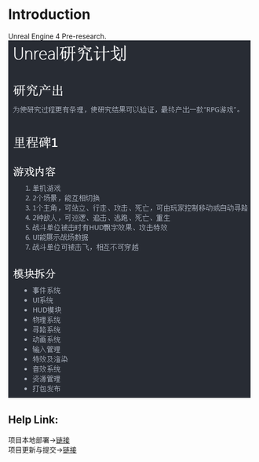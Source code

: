 # Introduction
Unreal Engine 4 Pre-research.<br>
![](https://github.com/yqlizeao/UnrealEngine4RPGDemo/blob/master/doc/Unreal%E7%A0%94%E7%A9%B6%E8%AE%A1%E5%88%92.png)


## Help Link:

项目本地部署->[链接](http://note.youdao.com/noteshare?id=49cb80bff2cc1294ab2903c5377b8c67)<br>
项目更新与提交->[链接](http://note.youdao.com/noteshare?id=1d7b7ec5dfb5424ba949d8550cd6d6e4)

